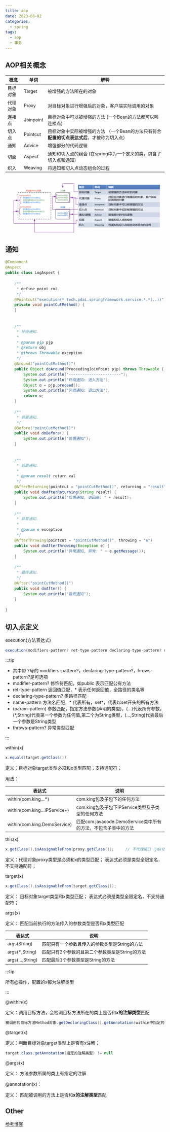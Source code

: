 ```yaml
---
title: aop
date: 2023-08-02
categories:
  - spring
tags:
  - aop
  - 事务
---
```





## AOP相关概念

| 概念     | 单词      | 解释                                                         |
| -------- | --------- | ------------------------------------------------------------ |
| 目标对象 | Target    | 被增强的方法所在的对象                                       |
| 代理对象 | Proxy     | 对目标对象进行增强后的对象，客户端实际调用的对象             |
| 连接点   | Joinpoint | 目标对象中可以被增强的方法  (一个Bean的方法都可以叫连接点)   |
| 切入点   | Pointcut  | 目标对象中实际被增强的方法  （一个Bean的方法只有符合**配置的切点表达式后**，才被称为切入点） |
| 通知     | Advice    | 增强部分的代码逻辑                                           |
| 切面     | Aspect    | 通知和切入点的组合 (在spring中为一个定义的类，包含了切入点和通知) |
| 织入     | Weaving   | 将通知和切入点动态组合的过程                                 |



![AOP相关概念](https://raw.githubusercontent.com/378752389/image-bed/main/king-note/AOP%E6%A6%82%E5%BF%B5%E8%A7%A3%E9%87%8A.png)




## 通知

```java
@Component
@Aspect
public class LogAspect {

    /**
     * define point cut.
     */
    @Pointcut("execution(* tech.pdai.springframework.service.*.*(..))")
    private void pointCutMethod() {
    }


    /**
     * 环绕通知.
     *
     * @param pjp pjp
     * @return obj
     * @throws Throwable exception
     */
    @Around("pointCutMethod()")
    public Object doAround(ProceedingJoinPoint pjp) throws Throwable {
        System.out.println("-----------------------");
        System.out.println("环绕通知: 进入方法");
        Object o = pjp.proceed();
        System.out.println("环绕通知: 退出方法");
        return o;
    }

    /**
     * 前置通知.
     */
    @Before("pointCutMethod()")
    public void doBefore() {
        System.out.println("前置通知");
    }


    /**
     * 后置通知.
     *
     * @param result return val
     */
    @AfterReturning(pointcut = "pointCutMethod()", returning = "result")
    public void doAfterReturning(String result) {
        System.out.println("后置通知, 返回值: " + result);
    }

    /**
     * 异常通知.
     *
     * @param e exception
     */
    @AfterThrowing(pointcut = "pointCutMethod()", throwing = "e")
    public void doAfterThrowing(Exception e) {
        System.out.println("异常通知, 异常: " + e.getMessage());
    }

    /**
     * 最终通知.
     */
    @After("pointCutMethod()")
    public void doAfter() {
        System.out.println("最终通知");
    }

}

```






## 切入点定义

execution(方法表达式)

```java
execution(modifiers-pattern? ret-type-pattern declaring-type-pattern? name-pattern(param-pattern) throws-pattern?)
```

:::tip

- 其中带 ?号的 modifiers-pattern?，declaring-type-pattern?，hrows-pattern?是可选项
- modifier-pattern? 修饰符匹配，如public 表示匹配公有方法
- ret-type-pattern 返回值匹配，* 表示任何返回值，全路径的类名等
- declaring-type-pattern? 类路径匹配
- name-pattern 方法名匹配，* 代表所有，set*，代表以set开头的所有方法
- (param-pattern) 参数匹配，指定方法参数(声明的类型)，(…)代表所有参数，(*,String)代表第一个参数为任何值,第二个为String类型，(…,String)代表最后一个参数是String类型
- throws-pattern? 异常类型匹配

:::



within(x)

```java
x.equals(target.getClass())
```

定义：目标对象target类型必须和x类型匹配；支持通配符；

用法： 

| 表达式                       | 说明                                                         |
| ---------------------------- | ------------------------------------------------------------ |
| within(com.king…*)           | com.king包及子包下的任何方法                                 |
| within(com.king…IPService+)  | com.king包及子包下IPService类型及子类型的任何方法            |
| within(com.king.DemoService) | 匹配com.javacode.DemoService类中所有的方法，不包含子类中的方法 |



this(x)

```java
x.getClass().isAssignableFrom(proxy.getClass());     // 不代理接口（jdk动态代理），代理target对象（cglib动态代理）
```

定义：代理对象proxy类型是必须和x的类型匹配； 表达式必须是类型全限定名，不支持通配符；



target(x)

```java
x.getClass().isAssignableFrom(target.getClass());
```

定义： 目标对象target类型和x类型匹配；  表达式必须是类型全限定名，不支持通配符；



args(x)

定义： 匹配当前执行的方法传入的参数类型是否和x类型匹配



| 表达式         | 说明                                            |
| -------------- | ----------------------------------------------- |
| args(String)   | 匹配只有一个参数且传入的参数类型是String的方法  |
| args(*,String) | 匹配只有2个参数的且第二个参数类型是String的方法 |
| args(…,String) | 匹配最后1个参数类型是String的方法               |



:::tip

所有@操作，配置的x都为注解类型

:::



@within(x)

定义：调用目标方法，会检测目标方法所在的类上是否和**x的注解类型**匹配

```java
被调用的目标方法Method对象.getDeclaringClass().getAnnotation(within中指定的注解类型) != null
```



@target(x)

定义：判断目标对象target类型上是否有x注解；

```java
target.class.getAnnotation(指定的注解类型) != null
```



@args(x)

定义： 方法参数所属的类上有指定的注解



@annotation(x)：

定义： 匹配被调用的方法上是否和**x的注解类型**匹配











## Other

[参考博客](https://blog.csdn.net/cocoa_geforce/article/details/116796155)
